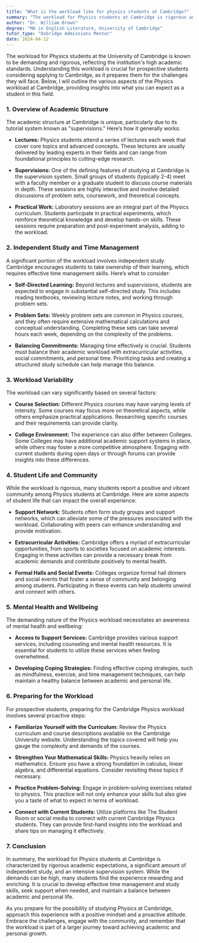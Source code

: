 ```yaml
---
title: "What is the workload like for physics students at Cambridge?"
summary: "The workload for Physics students at Cambridge is rigorous and demanding, reflecting high academic standards and preparing students for challenges ahead."
author: "Dr. William Brown"
degree: "MA in English Literature, University of Cambridge"
tutor_type: "Oxbridge Admissions Mentor"
date: 2024-04-12
---
```


The workload for Physics students at the University of Cambridge is known to be demanding and rigorous, reflecting the institution's high academic standards. Understanding this workload is crucial for prospective students considering applying to Cambridge, as it prepares them for the challenges they will face. Below, I will outline the various aspects of the Physics workload at Cambridge, providing insights into what you can expect as a student in this field.

### **1. Overview of Academic Structure**

The academic structure at Cambridge is unique, particularly due to its tutorial system known as "supervisions." Here’s how it generally works:

- **Lectures:** Physics students attend a series of lectures each week that cover core topics and advanced concepts. These lectures are usually delivered by leading experts in their fields and can range from foundational principles to cutting-edge research.

- **Supervisions:** One of the defining features of studying at Cambridge is the supervision system. Small groups of students (typically 2-4) meet with a faculty member or a graduate student to discuss course materials in depth. These sessions are highly interactive and involve detailed discussions of problem sets, coursework, and theoretical concepts.

- **Practical Work:** Laboratory sessions are an integral part of the Physics curriculum. Students participate in practical experiments, which reinforce theoretical knowledge and develop hands-on skills. These sessions require preparation and post-experiment analysis, adding to the workload.

### **2. Independent Study and Time Management**

A significant portion of the workload involves independent study. Cambridge encourages students to take ownership of their learning, which requires effective time management skills. Here’s what to consider:

- **Self-Directed Learning:** Beyond lectures and supervisions, students are expected to engage in substantial self-directed study. This includes reading textbooks, reviewing lecture notes, and working through problem sets.

- **Problem Sets:** Weekly problem sets are common in Physics courses, and they often require extensive mathematical calculations and conceptual understanding. Completing these sets can take several hours each week, depending on the complexity of the problems.

- **Balancing Commitments:** Managing time effectively is crucial. Students must balance their academic workload with extracurricular activities, social commitments, and personal time. Prioritizing tasks and creating a structured study schedule can help manage this balance.

### **3. Workload Variability**

The workload can vary significantly based on several factors:

- **Course Selection:** Different Physics courses may have varying levels of intensity. Some courses may focus more on theoretical aspects, while others emphasize practical applications. Researching specific courses and their requirements can provide clarity.

- **College Environment:** The experience can also differ between Colleges. Some Colleges may have additional academic support systems in place, while others may foster a more competitive atmosphere. Engaging with current students during open days or through forums can provide insights into these differences.

### **4. Student Life and Community**

While the workload is rigorous, many students report a positive and vibrant community among Physics students at Cambridge. Here are some aspects of student life that can impact the overall experience:

- **Support Network:** Students often form study groups and support networks, which can alleviate some of the pressures associated with the workload. Collaborating with peers can enhance understanding and provide motivation.

- **Extracurricular Activities:** Cambridge offers a myriad of extracurricular opportunities, from sports to societies focused on academic interests. Engaging in these activities can provide a necessary break from academic demands and contribute positively to mental health.

- **Formal Halls and Social Events:** Colleges organize formal hall dinners and social events that foster a sense of community and belonging among students. Participating in these events can help students unwind and connect with others.

### **5. Mental Health and Wellbeing**

The demanding nature of the Physics workload necessitates an awareness of mental health and wellbeing:

- **Access to Support Services:** Cambridge provides various support services, including counseling and mental health resources. It is essential for students to utilize these services when feeling overwhelmed.

- **Developing Coping Strategies:** Finding effective coping strategies, such as mindfulness, exercise, and time management techniques, can help maintain a healthy balance between academic and personal life.

### **6. Preparing for the Workload**

For prospective students, preparing for the Cambridge Physics workload involves several proactive steps:

- **Familiarize Yourself with the Curriculum:** Review the Physics curriculum and course descriptions available on the Cambridge University website. Understanding the topics covered will help you gauge the complexity and demands of the courses.

- **Strengthen Your Mathematical Skills:** Physics heavily relies on mathematics. Ensure you have a strong foundation in calculus, linear algebra, and differential equations. Consider revisiting these topics if necessary.

- **Practice Problem-Solving:** Engage in problem-solving exercises related to physics. This practice will not only enhance your skills but also give you a taste of what to expect in terms of workload.

- **Connect with Current Students:** Utilize platforms like The Student Room or social media to connect with current Cambridge Physics students. They can provide first-hand insights into the workload and share tips on managing it effectively.

### **7. Conclusion**

In summary, the workload for Physics students at Cambridge is characterized by rigorous academic expectations, a significant amount of independent study, and an intensive supervision system. While the demands can be high, many students find the experience rewarding and enriching. It is crucial to develop effective time management and study skills, seek support when needed, and maintain a balance between academic and personal life.

As you prepare for the possibility of studying Physics at Cambridge, approach this experience with a positive mindset and a proactive attitude. Embrace the challenges, engage with the community, and remember that the workload is part of a larger journey toward achieving academic and personal growth.
    